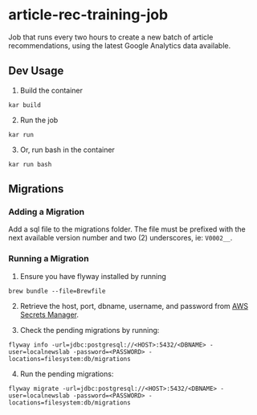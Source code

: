 # article-rec-training-job

Job that runs every two hours to create a new batch of article recommendations, using the latest Google Analytics data available.

## Dev Usage
1. Build the container
```
kar build
```

2. Run the job
```
kar run
```

3. Or, run bash in the container
```
kar run bash
```

## Migrations

### Adding a Migration
Add a sql file to the migrations folder. The file must be prefixed with the next available version number and two (2) underscores, ie: `V0002__`.

### Running a Migration
1. Ensure you have flyway installed by running
```
brew bundle --file=Brewfile
```

2. Retrieve the host, port, dbname, username, and password from [AWS Secrets Manager](https://console.aws.amazon.com/secretsmanager/home?region=us-east-1#/listSecrets).

3. Check the pending migrations by running:
```
flyway info -url=jdbc:postgresql://<HOST>:5432/<DBNAME> -user=localnewslab -password=<PASSWORD> -locations=filesystem:db/migrations
```

4. Run the pending migrations:
```
flyway migrate -url=jdbc:postgresql://<HOST>:5432/<DBNAME> -user=localnewslab -password=<PASSWORD> -locations=filesystem:db/migrations
```

